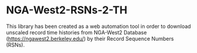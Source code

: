 # NGA-West2-RSNs-2-TH
This library has been created as a web automation tool in order to download unscaled record time histories from NGA-West2 Database (https://ngawest2.berkeley.edu/) by their Record Sequence Numbers (RSNs).
